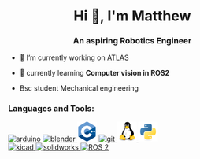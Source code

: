 <h1 align="center">Hi 👋, I'm Matthew</h1>
<h3 align="center">An aspiring Robotics Engineer</h3>

- 🔭 I’m currently working on [ATLAS](https://github.com/machine0herald/ATLAS.git)

- 🌱 currently learning **Computer vision in ROS2**

- Bsc student Mechanical engineering

<h3 align="left">Languages and Tools:</h3>
<p align="left"> 
  <a href="https://www.arduino.cc/" target="_blank" rel="noreferrer"> 
    <img src="https://cdn.worldvectorlogo.com/logos/arduino-1.svg" alt="arduino" width="40" height="40"/> 
  </a> 
  <a href="https://www.blender.org/" target="_blank" rel="noreferrer"> 
    <img src="https://download.blender.org/branding/community/blender_community_badge_white.svg" alt="blender" width="40" height="40"/> 
  </a> 
  <a href="https://www.w3schools.com/cpp/" target="_blank" rel="noreferrer"> 
    <img src="https://raw.githubusercontent.com/devicons/devicon/master/icons/cplusplus/cplusplus-original.svg" alt="cplusplus" width="40" height="40"/> 
  </a> 
  <a href="https://git-scm.com/" target="_blank" rel="noreferrer"> 
    <img src="https://www.vectorlogo.zone/logos/git-scm/git-scm-icon.svg" alt="git" width="40" height="40"/> 
  </a> 
  <a href="https://www.linux.org/" target="_blank" rel="noreferrer"> 
    <img src="https://raw.githubusercontent.com/devicons/devicon/master/icons/linux/linux-original.svg" alt="linux" width="40" height="40"/> 
  </a> 
  <a href="https://www.python.org" target="_blank" rel="noreferrer"> 
    <img src="https://raw.githubusercontent.com/devicons/devicon/master/icons/python/python-original.svg" alt="python" width="40" height="40"/> 
  </a><br>
  <a href="https://www.kicad.org/" target="_blank" rel="noreferrer"> 
    <img src="https://upload.wikimedia.org/wikipedia/commons/5/59/KiCad-Logo.svg" alt="kicad" width="90" height="40"/> 
  </a>
  <a href="https://www.solidworks.com/" target="_blank" rel="noreferrer"> 
    <img src="https://upload.wikimedia.org/wikipedia/en/d/d2/SolidWorks_Logo.svg" alt="solidworks" width="140" height="40"/> 
  </a>
  <a href="https://www.ros.org/" target="_blank" rel="noreferrer"> 
    <img src="https://upload.wikimedia.org/wikipedia/commons/b/bb/Ros_logo.svg" alt="ROS 2" width="50" height="40"/> 
  </a> <br>
</p>

